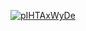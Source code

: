 <a href="file:/private/var/folders/sk/5l863n2500v5fw7dm2ybqcc40000gn/T/945439563580499175/build/reports/kover/html/index.html">![pIHTAxWyDe](https://img.shields.io/badge/0.0-red?logo=kotlin&label=pIHTAxWyDe&style=for-the-badge)</a>
